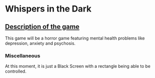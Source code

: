 <h1>Whispers in the Dark</h1>
<h2><u>Description of the game</u></h2>
<p>This game will be a horror game featuring mental health problems like
depression, anxiety and psychosis.</p>
<h3>Miscellaneous</h3>
<p>At this moment, it is just a Black Screen with a rectangle being able to be controlled.</p>
